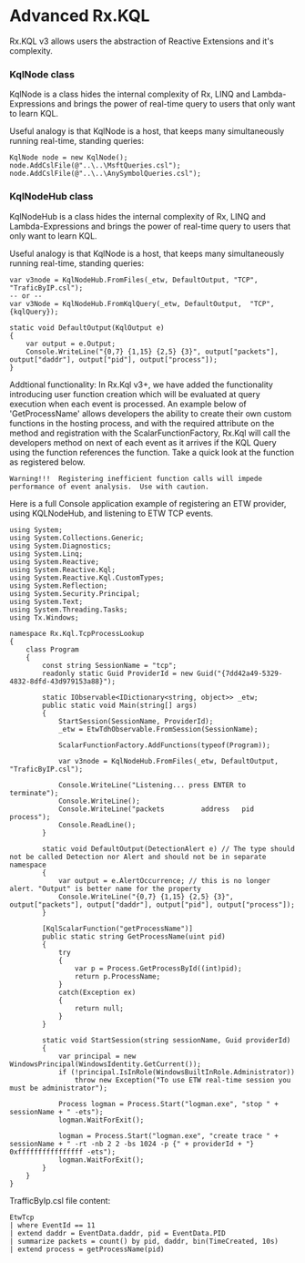 # Advanced Rx.KQL
Rx.KQL v3 allows users the abstraction of Reactive Extensions and it's complexity. 

### KqlNode class

KqlNode is a class hides the internal complexity of Rx, LINQ and Lambda-Expressions and brings the power of real-time query to users that only want to learn KQL.

Useful analogy is that KqlNode is a host, that keeps many simultaneously running real-time, standing queries:

    KqlNode node = new KqlNode();
    node.AddCslFile(@"..\..\MsftQueries.csl");
    node.AddCslFile(@"..\..\AnySymbolQueries.csl"); 

### KqlNodeHub class

KqlNodeHub is a class hides the internal complexity of Rx, LINQ and Lambda-Expressions and brings the power of real-time query to users that only want to learn KQL.

Useful analogy is that KqlNode is a host, that keeps many simultaneously running real-time, standing queries:

    var v3node = KqlNodeHub.FromFiles(_etw, DefaultOutput, "TCP", "TraficByIP.csl");
    -- or --
    var v3Node = KqlNodeHub.FromKqlQuery(_etw, DefaultOutput,  "TCP", {kqlQuery});
 
    static void DefaultOutput(KqlOutput e)
    {
        var output = e.Output; 
        Console.WriteLine("{0,7} {1,15} {2,5} {3}", output["packets"], output["daddr"], output["pid"], output["process"]);
    }

Addtional functionality:
In Rx.Kql v3+, we have added the functionality introducing user function creation which will be evaluated at query execution when each event is processed.  An example below of 'GetProcessName' allows developers the 
ability to create their own custom functions in the hosting process, and with the required attribute on the method and registration with the ScalarFunctionFactory, Rx.Kql will call the developers method on next of each event as it arrives
if the KQL Query using the function references the function.  Take a quick look at the function as registered below.

    Warning!!!  Registering inefficient function calls will impede performance of event analysis.  Use with caution.

Here is a full Console application example of registering an ETW provider, using KQLNodeHub, and listening to ETW TCP events.

	using System;
	using System.Collections.Generic;
	using System.Diagnostics;
	using System.Linq;
	using System.Reactive;
	using System.Reactive.Kql;
	using System.Reactive.Kql.CustomTypes;
	using System.Reflection;
	using System.Security.Principal;
	using System.Text;
	using System.Threading.Tasks;
	using Tx.Windows;

    namespace Rx.Kql.TcpProcessLookup
	{
		class Program
		{
			const string SessionName = "tcp";
			readonly static Guid ProviderId = new Guid("{7dd42a49-5329-4832-8dfd-43d979153a88}");

			static IObservable<IDictionary<string, object>> _etw;
			public static void Main(string[] args)
			{
				StartSession(SessionName, ProviderId);
				_etw = EtwTdhObservable.FromSession(SessionName);

				ScalarFunctionFactory.AddFunctions(typeof(Program));

				var v3node = KqlNodeHub.FromFiles(_etw, DefaultOutput, "TraficByIP.csl");

				Console.WriteLine("Listening... press ENTER to terminate");
				Console.WriteLine();
				Console.WriteLine("packets         address   pid process");
				Console.ReadLine();
			}

			static void DefaultOutput(DetectionAlert e) // The type should not be called Detection nor Alert and should not be in separate namespace
			{
				var output = e.AlertOccurrence; // this is no longer alert. "Output" is better name for the property
				Console.WriteLine("{0,7} {1,15} {2,5} {3}", output["packets"], output["daddr"], output["pid"], output["process"]);
			}

			[KqlScalarFunction("getProcessName")]
			public static string GetProcessName(uint pid)
			{
				try
				{
					var p = Process.GetProcessById((int)pid);
					return p.ProcessName;
				}
				catch(Exception ex)
				{
					return null;
				}
			}

			static void StartSession(string sessionName, Guid providerId)
			{
				var principal = new WindowsPrincipal(WindowsIdentity.GetCurrent());
				if (!principal.IsInRole(WindowsBuiltInRole.Administrator))
					throw new Exception("To use ETW real-time session you must be administrator");

				Process logman = Process.Start("logman.exe", "stop " + sessionName + " -ets");
				logman.WaitForExit();

				logman = Process.Start("logman.exe", "create trace " + sessionName + " -rt -nb 2 2 -bs 1024 -p {" + providerId + "} 0xffffffffffffffff -ets");
				logman.WaitForExit();
			}
		}
	}

TrafficByIp.csl file content:
      
    EtwTcp 
    | where EventId == 11
    | extend daddr = EventData.daddr, pid = EventData.PID
    | summarize packets = count() by pid, daddr, bin(TimeCreated, 10s)
    | extend process = getProcessName(pid)

